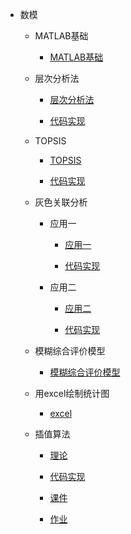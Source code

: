 * 数模
  
  * MATLAB基础
    
    * [MATLAB基础](/MATLAB基础.md)
  
  * 层次分析法
    
    * [层次分析法](/层次分析法/层次分析法.md)
    
    * [代码实现](/层次分析法/main.md)
  
  * TOPSIS
    
    * [TOPSIS](/TOPSIS/TOPSIS.md)
    
    * [代码实现](/TOPSIS/main.md)
  
  * 灰色关联分析
    
    * 应用一
      
      * [应用一](/灰色关联分析/应用一/灰色关联分析.md)
      
      * [代码实现](/灰色关联分析/应用一/main.md)
    
    * 应用二
      
      * [应用二](/灰色关联分析/应用二/灰色关联分析.md)
      
      * [代码实现](/灰色关联分析/应用二/code2.md)
  
  * 模糊综合评价模型
    
    * [模糊综合评价模型](/模糊综合评价模型/模糊综合评价模型.md)
  
  * 用excel绘制统计图
    
    * [excel](/excel/excel.md)
  
  * 插值算法
    
    * [理论](/interpolation/interpolation.md)
    
    * [代码实现](/interpolation/main.md)
    
    * [课件](/interpolation/courseware.md)
    
    * [作业](/interpolation/homework.md)


